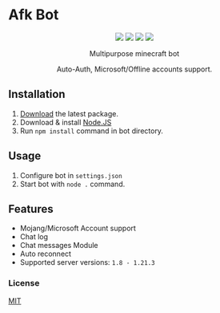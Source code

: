 # Afk Bot

<p align="center"> 
    <img src="https://img.shields.io/github/issues/Darkshadowx20/Darkbot">
    <img src="https://img.shields.io/github/forks/Darkshadowx20/Darkbot">
    <img src="https://img.shields.io/github/stars/Darkshadowx20/Darkbot">
    <img src="https://img.shields.io/github/license/Darkshadowx20/Darkbot">
</p>

<p align="center">
    Multipurpose minecraft bot
</p>

<p align="center">
    Auto-Auth, Microsoft/Offline accounts support.
</p>

## Installation

1.  [Download](https://github.com/Darkshadowx20/Darkbot/tags) the latest package.
2.  Download & install [Node.JS](https://nodejs.org/en/download/)
3.  Run `npm install` command in bot directory.

## Usage

1.  Configure bot in `settings.json`
2.  Start bot with `node .` command.

## Features

- Mojang/Microsoft Account support
- Chat log
- Chat messages Module
- Auto reconnect
- Supported server versions: `1.8 - 1.21.3`

### License

[MIT](https://github.com/Darkshadowx20/Darkbot/blob/main/LICENSE)
